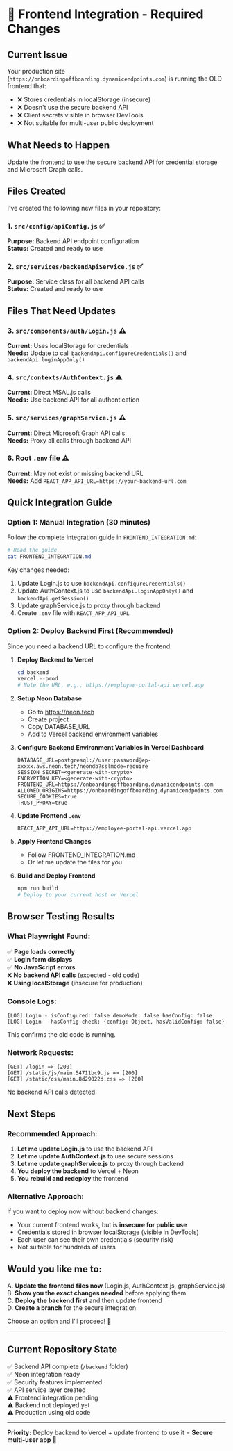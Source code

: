 # 🔧 Frontend Integration - Required Changes

## Current Issue

Your production site (`https://onboardingoffboarding.dynamicendpoints.com`) is running the OLD frontend that:
- ❌ Stores credentials in localStorage (insecure)
- ❌ Doesn't use the secure backend API
- ❌ Client secrets visible in browser DevTools
- ❌ Not suitable for multi-user public deployment

## What Needs to Happen

Update the frontend to use the secure backend API for credential storage and Microsoft Graph calls.

## Files Created

I've created the following new files in your repository:

### 1. `src/config/apiConfig.js` ✅
**Purpose:** Backend API endpoint configuration  
**Status:** Created and ready to use

### 2. `src/services/backendApiService.js` ✅
**Purpose:** Service class for all backend API calls  
**Status:** Created and ready to use

## Files That Need Updates

### 3. `src/components/auth/Login.js` ⚠️
**Current:** Uses localStorage for credentials  
**Needs:** Update to call `backendApi.configureCredentials()` and `backendApi.loginAppOnly()`

### 4. `src/contexts/AuthContext.js` ⚠️
**Current:** Direct MSAL.js calls  
**Needs:** Use backend API for all authentication

### 5. `src/services/graphService.js` ⚠️
**Current:** Direct Microsoft Graph API calls  
**Needs:** Proxy all calls through backend API

### 6. Root `.env` file ⚠️
**Current:** May not exist or missing backend URL  
**Needs:** Add `REACT_APP_API_URL=https://your-backend-url.com`

## Quick Integration Guide

### Option 1: Manual Integration (30 minutes)

Follow the complete integration guide in `FRONTEND_INTEGRATION.md`:

```powershell
# Read the guide
cat FRONTEND_INTEGRATION.md
```

Key changes needed:
1. Update Login.js to use `backendApi.configureCredentials()`
2. Update AuthContext.js to use `backendApi.loginAppOnly()` and `backendApi.getSession()`
3. Update graphService.js to proxy through backend
4. Create `.env` file with `REACT_APP_API_URL`

### Option 2: Deploy Backend First (Recommended)

Since you need a backend URL to configure the frontend:

1. **Deploy Backend to Vercel**
   ```powershell
   cd backend
   vercel --prod
   # Note the URL, e.g., https://employee-portal-api.vercel.app
   ```

2. **Setup Neon Database**
   - Go to https://neon.tech
   - Create project
   - Copy DATABASE_URL
   - Add to Vercel backend environment variables

3. **Configure Backend Environment Variables in Vercel Dashboard**
   ```
   DATABASE_URL=postgresql://user:password@ep-xxxxx.aws.neon.tech/neondb?sslmode=require
   SESSION_SECRET=<generate-with-crypto>
   ENCRYPTION_KEY=<generate-with-crypto>
   FRONTEND_URL=https://onboardingoffboarding.dynamicendpoints.com
   ALLOWED_ORIGINS=https://onboardingoffboarding.dynamicendpoints.com
   SECURE_COOKIES=true
   TRUST_PROXY=true
   ```

4. **Update Frontend `.env`**
   ```env
   REACT_APP_API_URL=https://employee-portal-api.vercel.app
   ```

5. **Apply Frontend Changes**
   - Follow FRONTEND_INTEGRATION.md
   - Or let me update the files for you

6. **Build and Deploy Frontend**
   ```powershell
   npm run build
   # Deploy to your current host or Vercel
   ```

## Browser Testing Results

### What Playwright Found:

✅ **Page loads correctly**  
✅ **Login form displays**  
✅ **No JavaScript errors**  
❌ **No backend API calls** (expected - old code)  
❌ **Using localStorage** (insecure for production)  

### Console Logs:
```
[LOG] Login - isConfigured: false demoMode: false hasConfig: false
[LOG] Login - hasConfig check: {config: Object, hasValidConfig: false}
```

This confirms the old code is running.

### Network Requests:
```
[GET] /login => [200]
[GET] /static/js/main.54711bc9.js => [200]
[GET] /static/css/main.8d29022d.css => [200]
```

No backend API calls detected.

## Next Steps

### Recommended Approach:

1. **Let me update Login.js** to use the backend API
2. **Let me update AuthContext.js** to use secure sessions
3. **Let me update graphService.js** to proxy through backend
4. **You deploy the backend** to Vercel + Neon
5. **You rebuild and redeploy** the frontend

### Alternative Approach:

If you want to deploy now without backend changes:
- Your current frontend works, but is **insecure for public use**
- Credentials stored in browser localStorage (visible in DevTools)
- Each user can see their own credentials (security risk)
- Not suitable for hundreds of users

## Would you like me to:

A. **Update the frontend files now** (Login.js, AuthContext.js, graphService.js)  
B. **Show you the exact changes needed** before applying them  
C. **Deploy the backend first** and then update frontend  
D. **Create a branch** for the secure integration

Choose an option and I'll proceed! 🚀

---

## Current Repository State

✅ Backend API complete (`/backend` folder)  
✅ Neon integration ready  
✅ Security features implemented  
✅ API service layer created  
⚠️ Frontend integration pending  
⚠️ Backend not deployed yet  
⚠️ Production using old code  

---

**Priority:** Deploy backend to Vercel + update frontend to use it = **Secure multi-user app** 🔐
